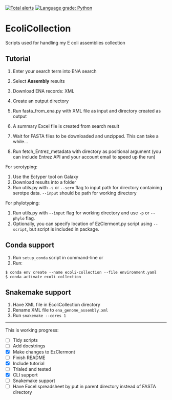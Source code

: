 [![Total alerts](https://img.shields.io/lgtm/alerts/g/CaileanCarter/EcoliCollection.svg?logo=lgtm&logoWidth=18)](https://lgtm.com/projects/g/CaileanCarter/EcoliCollection/alerts/)
[![Language grade: Python](https://img.shields.io/lgtm/grade/python/g/CaileanCarter/EcoliCollection.svg?logo=lgtm&logoWidth=18)](https://lgtm.com/projects/g/CaileanCarter/EcoliCollection/context:python)

# EcoliCollection
Scripts used for handling my E coli assemblies collection

## Tutorial

1. Enter your search term into ENA search
2. Select <b>Assembly</b> results
3. Download ENA records: XML

4. Create an output directory
5. Run fasta_from_ena.py with XML file as input and directory created as output
6. A summary Excel file is created from search result
7. Wait for FASTA files to be downloaded and unzipped. This can take a while...
8. Run fetch_Entrez_metadata with directory as positional argument (you can include Entrez API and your account email to speed up the run)

For serotyping:
1. Use the Ectyper tool on Galaxy
2. Download results into a folder
3. Run utils.py with `-s` or `--sero` flag to input path for directory containing serotpe data. `--input` should be path for working directory

For phylotyping:
1. Run utils.py with `--input` flag for working directory and use `-p` or `--phylo` flag.
2. Optionally, you can specify location of EzClermont.py script using `--script`, but script is included in package.

## Conda support
1. Run `setup_conda` script in command-line 
or
1. Run:
```
$ conda env create --name ecoli-collection --file environment.yaml
$ conda activate ecoli-collection
```

## Snakemake support
1. Have XML file in EcoliCollection directory
2. Rename XML file to `ena_genome_assembly.xml`
3. Run `snakemake --cores 1`

---

This is working progress:<br>
- [ ] Tidy scripts
- [ ] Add docstrings
- [x] Make changes to EzClermont
- [ ] Finish README
- [x] Include tutorial
- [ ] Trialed and tested
- [x] CLI support
- [ ] Snakemake support
- [ ] Have Excel spreadsheet by put in parent directory instead of FASTA directory